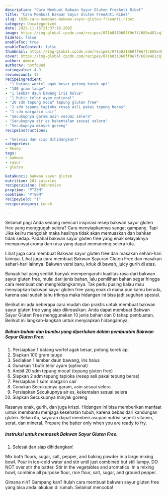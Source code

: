 ```yaml
---
description: "Cara Membuat Bakwan Sayur Gluten FreeAnti Ribet"
title: "Cara Membuat Bakwan Sayur Gluten FreeAnti Ribet"
slug: 1620-cara-membuat-bakwan-sayur-gluten-freeanti-ribet
category: Uncategorized
date: 2022-11-15T21:37:18.208Z
image: https://img-global.cpcdn.com/recipes/071b031060ff9e7f/680x482cq70/bakwan-sayur-gluten-free-foto-resep-utama.jpg
hideToc: false
enableToc: true
enableTocContent: false
thumbnail: https://img-global.cpcdn.com/recipes/071b031060ff9e7f/680x482cq70/bakwan-sayur-gluten-free-foto-resep-utama.jpg
cover: https://img-global.cpcdn.com/recipes/071b031060ff9e7f/680x482cq70/bakwan-sayur-gluten-free-foto-resep-utama.jpg
author: Admin
authorAv: notfound
ratingvalue: 4.9
reviewcount: 17
recipeingredient:
- "1 batang wortel agak besar potong korek api"
- "100 gram tauge"
- "1 lembar daun bawang iris halus"
- "1 butir telor ayam optional"
- "20 sdm tepung mocaf tepung gluten free"
- "2 sdm tepung tapioka resep asli pakai tepung beras"
- "1 sdm margarin cair"
- "Secukupnya garam asin sesuai selera"
- "Secukupnya air es kekentalan sesuai selera"
- "Secukupnya minyak goreng"
recipeinstructions:

- "Selesai dan siap dihidangkan!"
categories:
- Resep
tags:
- bakwan
- sayur
- gluten

katakunci: bakwan sayur gluten 
nutrition: 201 calories
recipecuisine: Indonesian
preptime: "PT25M"
cooktime: "PT56M"
recipeyield: "1"
recipecategory: Lunch

---
```



Selamat pagi Anda sedang mencari inspirasi resep bakwan sayur gluten free yang menggugah selera? Cara menyiapkannya sangat gampang. Tapi Jika keliru mengolah maka hasilnya tidak akan memuaskan dan bahkan tidak sedap. Padahal bakwan sayur gluten free yang enak selayaknya mempunyai aroma dan rasa yang dapat memancing selera kita.


Lihat juga cara membuat Bakwan sayur gluten free dan masakan sehari-hari lainnya. Lihat juga cara membuat Bakwan Sayuran Gluten Free dan masakan sehari-hari lainnya. Bakwan versi baru, kriuk di bawah, juicy gurih di atas.

Banyak hal yang sedikit banyak mempengaruhi kualitas rasa dari bakwan sayur gluten free, mulai dari jenis bahan, lalu pemilihan bahan segar hingga cara membuat dan menghidangkannya. Tak perlu pusing kalau mau menyiapkan bakwan sayur gluten free yang enak di mana pun kamu berada, karena asal sudah tahu triknya maka hidangan ini bisa jadi suguhan spesial.


Berikut ini ada beberapa cara mudah dan praktis untuk membuat bakwan sayur gluten free yang siap dikreasikan. Anda dapat membuat Bakwan Sayur Gluten Free menggunakan 10 jenis bahan dan 0 tahap pembuatan. Berikut ini langkah-langkah untuk menyiapkan hidangannya.

<!--inarticleads1-->

##### Bahan-bahan dan bumbu yang diperlukan dalam pembuatan Bakwan Sayur Gluten Free:

1. Persiapkan 1 batang wortel agak besar, potong korek api
1. Siapkan 100 gram tauge
1. Sediakan 1 lembar daun bawang, iris halus
1. Gunakan 1 butir telor ayam (optional)
1. Ambil 20 sdm tepung mocaf (tepung gluten free)
1. Siapkan 2 sdm tepung tapioka (resep asli pakai tepung beras)
1. Persiapkan 1 sdm margarin cair
1. Gunakan Secukupnya garam, asin sesuai selera
1. Persiapkan Secukupnya air es, kekentalan sesuai selera
1. Siapkan Secukupnya minyak goreng


Rasanya enak, gurih, dan juga krispi. Hidangan ini bisa memberikan manfaat untuk membantu menjaga kesehatan tubuh, karena bebas dari kandungan gluten. Selain itu, sayuran dapat memberi asupan nutrisi seperti vitamin, serat, dan mineral. Prepare the batter only when you are ready to fry. 

<!--inarticleads2-->

##### Instruksi untuk memasak Bakwan Sayur Gluten Free:


1. Selesai dan siap dihidangkan!

Mix both flours, sugar, salt, pepper, and baking powder in a large mixing bowl. Pour in ice-cold water and stir until just combined but still lumpy. DO NOT over stir the batter. Stir in the vegetables and aromatics. In a mixing bowl, combine all purpose flour, rice flour, salt, sugar, and ground pepper. 

Gimana nih? Gampang kan? Itulah cara membuat bakwan sayur gluten free yang bisa anda lakukan di rumah. Selamat mencoba!
